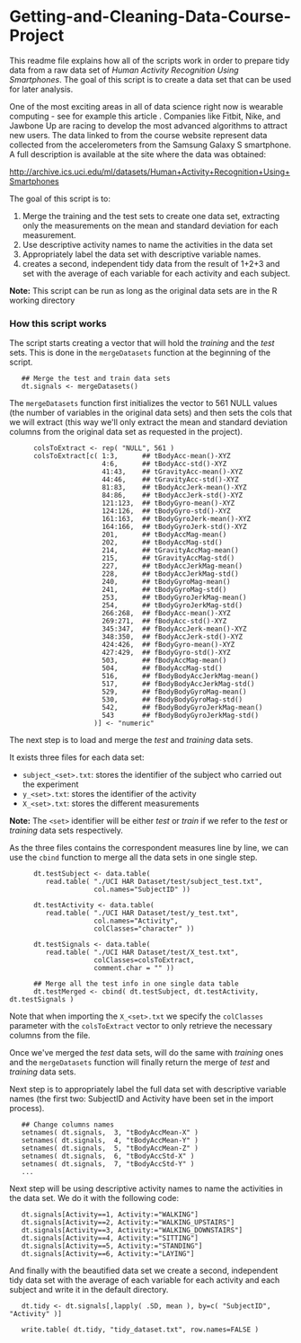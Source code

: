 Getting-and-Cleaning-Data-Course-Project
========================================

This readme file explains how all of the scripts work in order to prepare tidy data from a raw data set of _Human Activity Recognition Using Smartphones_. The goal of this script is to create a data set that can be used for later analysis.  

One of the most exciting areas in all of data science right now is wearable computing - see for example this article . Companies like Fitbit, Nike, and Jawbone Up are racing to develop the most advanced algorithms to attract new users. The data linked to from the course website represent data collected from the accelerometers from the Samsung Galaxy S smartphone. A full description is available at the site where the data was obtained: 

http://archive.ics.uci.edu/ml/datasets/Human+Activity+Recognition+Using+Smartphones 

The goal of this script is to:
1. Merge the training and the test sets to create one data set, extracting only the measurements on the mean and standard deviation for each measurement. 
2. Use descriptive activity names to name the activities in the data set
3. Appropriately label the data set with descriptive variable names. 
4. creates a second, independent tidy data from the result of 1+2+3 and set with the average of each variable for each activity and each subject.
  
**Note:** This script can be run as long as the original data sets are in the R working directory  
  
### How this script works  
  
The script starts creating a vector that will hold the _training_ and the _test_ sets. This is done in the `mergeDatasets` function at the beginning of the script.

```
   ## Merge the test and train data sets
   dt.signals <- mergeDatasets()
```
  
The `mergeDatasets` function first initializes the vector to 561 NULL values (the number of variables in the original data sets) and then sets the cols that we will extract (this way we'll only extract the mean and standard deviation columns from the original data set as requested in the project).

```
      colsToExtract <- rep( "NULL", 561 )
      colsToExtract[c( 1:3,      ## tBodyAcc-mean()-XYZ
                       4:6,      ## tBodyAcc-std()-XYZ
                       41:43,    ## tGravityAcc-mean()-XYZ
                       44:46,    ## tGravityAcc-std()-XYZ
                       81:83,    ## tBodyAccJerk-mean()-XYZ
                       84:86,    ## tBodyAccJerk-std()-XYZ
                       121:123,  ## tBodyGyro-mean()-XYZ
                       124:126,  ## tBodyGyro-std()-XYZ
                       161:163,  ## tBodyGyroJerk-mean()-XYZ
                       164:166,  ## tBodyGyroJerk-std()-XYZ
                       201,      ## tBodyAccMag-mean()
                       202,      ## tBodyAccMag-std()
                       214,      ## tGravityAccMag-mean()
                       215,      ## tGravityAccMag-std()
                       227,      ## tBodyAccJerkMag-mean()
                       228,      ## tBodyAccJerkMag-std()
                       240,      ## tBodyGyroMag-mean()
                       241,      ## tBodyGyroMag-std()
                       253,      ## tBodyGyroJerkMag-mean()
                       254,      ## tBodyGyroJerkMag-std()
                       266:268,  ## fBodyAcc-mean()-XYZ
                       269:271,  ## fBodyAcc-std()-XYZ
                       345:347,  ## fBodyAccJerk-mean()-XYZ
                       348:350,  ## fBodyAccJerk-std()-XYZ
                       424:426,  ## fBodyGyro-mean()-XYZ
                       427:429,  ## fBodyGyro-std()-XYZ
                       503,      ## fBodyAccMag-mean()
                       504,      ## fBodyAccMag-std()
                       516,      ## fBodyBodyAccJerkMag-mean()
                       517,      ## fBodyBodyAccJerkMag-std()
                       529,      ## fBodyBodyGyroMag-mean()
                       530,      ## fBodyBodyGyroMag-std()
                       542,      ## fBodyBodyGyroJerkMag-mean()
                       543       ## fBodyBodyGyroJerkMag-std()
                     )] <- "numeric"
```

The next step is to load and merge the _test_ and _training_ data sets. 

It exists three files for each data set:
* `subject_<set>.txt`: stores the identifier of the subject who carried out the experiment
* `y_<set>.txt`: stores the identifier of the activity
* `X_<set>.txt`: stores the different measurements

**Note:** The `<set>` identifier will be either _test_ or _train_ if we refer to the _test_ or _training_ data sets respectively.

As the three files contains the correspondent measures line by line, we can use the `cbind` function to merge all the data sets in one single step.

```
      dt.testSubject <- data.table(
         read.table( "./UCI HAR Dataset/test/subject_test.txt",
                     col.names="SubjectID" ))
      
      dt.testActivity <- data.table(
         read.table( "./UCI HAR Dataset/test/y_test.txt",
                     col.names="Activity", 
                     colClasses="character" ))
      
      dt.testSignals <- data.table(
         read.table( "./UCI HAR Dataset/test/X_test.txt",
                     colClasses=colsToExtract,
                     comment.char = "" ))

      ## Merge all the test info in one single data table
      dt.testMerged <- cbind( dt.testSubject, dt.testActivity, dt.testSignals )
```

Note that when importing the `X_<set>.txt` we specify the `colClasses` parameter with the `colsToExtract` vector to only retrieve the necessary columns from the file. 

Once we've merged the _test_ data sets, will do the same with _training_ ones and the  `mergeDatasets` function will finally return the merge of _test_ and _training_ data sets.

Next step is to appropriately label the full data set with descriptive variable names (the first two: SubjectID and Activity have been set in the import process).

```
   ## Change columns names   
   setnames( dt.signals,  3, "tBodyAccMean-X" )
   setnames( dt.signals,  4, "tBodyAccMean-Y" )
   setnames( dt.signals,  5, "tBodyAccMean-Z" )
   setnames( dt.signals,  6, "tBodyAccStd-X" )
   setnames( dt.signals,  7, "tBodyAccStd-Y" )
   ...
```

Next step will be using descriptive activity names to name the activities in the data set. We do it with the following code:

```
   dt.signals[Activity==1, Activity:="WALKING"]
   dt.signals[Activity==2, Activity:="WALKING_UPSTAIRS"]
   dt.signals[Activity==3, Activity:="WALKING_DOWNSTAIRS"]
   dt.signals[Activity==4, Activity:="SITTING"]
   dt.signals[Activity==5, Activity:="STANDING"]
   dt.signals[Activity==6, Activity:="LAYING"]
```

And finally with the beautified data set we create a second, independent tidy data set with the average of each variable for each activity and each subject and write it in the default directory.

```
   dt.tidy <- dt.signals[,lapply( .SD, mean ), by=c( "SubjectID", "Activity" )]
   
   write.table( dt.tidy, "tidy_dataset.txt", row.names=FALSE )
```

